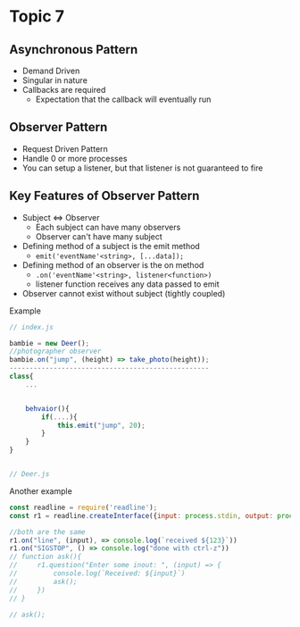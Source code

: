 # Topic 7

## Asynchronous Pattern
- Demand Driven
- Singular in nature
- Callbacks are required
    - Expectation that the callback will eventually run

## Observer Pattern
- Request Driven Pattern
- Handle 0 or more processes
- You can setup a listener, but that listener is not guaranteed to fire

## Key Features of Observer Pattern
- Subject <=> Observer
    - Each subject can have many observers
    - Observer can't have many subject
- Defining method of a subject is the emit method
    - `emit('eventName'<string>, [...data]);`
- Defining method of an observer is the on method
    - `.on('eventName'<string>, listener<function>)`
    - listener function receives any data passed to emit
- Observer cannot exist without subject (tightly coupled)

Example
```js
// index.js

bambie = new Deer();
//photographer observer
bambie.on("jump", (height) => take_photo(height));
--------------------------------------------------
class{
    ...


    behvaior(){
        if(....){
            this.emit("jump", 20);
        }
    }
}


// Deer.js

```

Another example
```js
const readline = require('readline');
const r1 = readline.createInterface({input: process.stdin, output: process.stdout});

//both are the same
r1.on("line", (input), => console.log(`received ${123}`))
r1.on("SIGSTOP", () => console.log("done with ctrl-z"))
// function ask(){
//     r1.question("Enter some inout: ", (input) => {
//         console.log(`Received: ${input}`)
//         ask();
//     })
// }

// ask();

```

```js

```